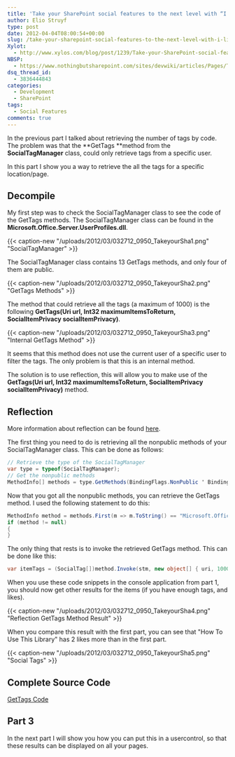 ```yaml
---
title: 'Take your SharePoint social features to the next level with “I like it” and “Tags” counters: Part 2'
author: Elio Struyf
type: post
date: 2012-04-04T08:00:54+00:00
slug: /take-your-sharepoint-social-features-to-the-next-level-with-i-like-it-and-tags-counters-part-2/
Xylot:
  - http://www.xylos.com/blog/post/1239/Take-your-SharePoint-social-features-to-the-next-level-with-I-like-it-and-Tags-counters-Part-2/
NBSP:
  - https://www.nothingbutsharepoint.com/sites/devwiki/articles/Pages/Take-your-SharePoint-social-features-to-the-next-level-with-I-like-it-and-Tags-counters-Part-2.aspx
dsq_thread_id:
  - 3836444843
categories:
  - Development
  - SharePoint
tags:
  - Social Features
comments: true
---
```


In the previous part I talked about retrieving the number of tags by code. The problem was that the **GetTags **method from the **SocialTagManager** class, could only retrieve tags from a specific user.

In this part I show you a way to retrieve the all the tags for a specific location/page.

## Decompile

My first step was to check the SocialTagManager class to see the code of the GetTags methods. The SocialTagManager class can be found in the **Microsoft.Office.Server.UserProfiles.dll**.

{{< caption-new "/uploads/2012/03/032712_0950_TakeyourSha1.png" "SocialTagManager" >}}

The SocialTagManager class contains 13 GetTags methods, and only four of them are public.

{{< caption-new "/uploads/2012/03/032712_0950_TakeyourSha2.png" "GetTags Methods" >}}

The method that could retrieve all the tags (a maximum of 1000) is the following **GetTags(Uri url, Int32 maximumItemsToReturn, SocialItemPrivacy socialItemPrivacy)**.

{{< caption-new "/uploads/2012/03/032712_0950_TakeyourSha3.png" "Internal GetTags Method" >}}

It seems that this method does not use the current user of a specific user to filter the tags. The only problem is that this is an internal method.

The solution is to use reflection, this will allow you to make use of the **GetTags(Uri url, Int32 maximumItemsToReturn, SocialItemPrivacy socialItemPrivacy)** method.

## Reflection

More information about reflection can be found [here](http://msdn.microsoft.com/en-us/library/4d848zkb.aspx).

The first thing you need to do is retrieving all the nonpublic methods of your SocialTagManager class. This can be done as follows:

```csharp
// Retrieve the type of the SocialTagManager
var type = typeof(SocialTagManager);
// Get the nonpublic methods
MethodInfo[] methods = type.GetMethods(BindingFlags.NonPublic ' BindingFlags.Instance ' BindingFlags.DeclaredOnly);
```

Now that you got all the nonpublic methods, you can retrieve the GetTags method. I used the following statement to do this:

```csharp
MethodInfo method = methods.First(m => m.ToString() == "Microsoft.Office.Server.SocialData.SocialTag[] GetTags(System.Uri, Int32, Microsoft.Office.Server.SocialData.SocialItemPrivacy)");
if (method != null)
{
}
```

The only thing that rests is to invoke the retrieved GetTags method. This can be done like this:

```csharp
var itemTags = (SocialTag[])method.Invoke(stm, new object[] { uri, 1000, SocialItemPrivacy.PublicOnly });
```

When you use these code snippets in the console application from part 1, you should now get other results for the items (if you have enough tags, and likes).

{{< caption-new "/uploads/2012/03/032712_0950_TakeyourSha4.png" "Reflection GetTags Method Result" >}}

When you compare this result with the first part, you can see that "How To Use This Library" has 2 likes more than in the first part.

{{< caption-new "/uploads/2012/03/032712_0950_TakeyourSha5.png" "Social Tags" >}}

## Complete Source Code

[GetTags Code](/uploads/2012/03/GetTagsReflection.txt)

## Part 3

In the next part I will show you how you can put this in a usercontrol, so that these results can be displayed on all your pages.